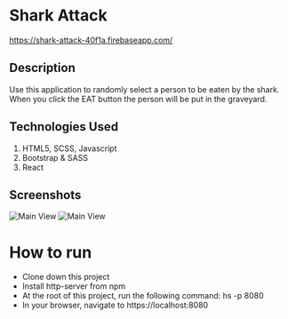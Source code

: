 # Shark Attack

https://shark-attack-40f1a.firebaseapp.com/

## Description
Use this application to randomly select a person to be eaten by the shark. When you click the EAT button the person will be put in the graveyard.

## Technologies Used
1. HTML5, SCSS, Javascript
2. Bootstrap & SASS
3. React

## Screenshots
![Main View](https://github.com/John-Ryan-Johnson/shark-attack/blob/master/Screenshots/Shark%20Attack.PNG)
![Main View](https://github.com/John-Ryan-Johnson/shark-attack/blob/master/Screenshots/Shark%20Attack1.PNG)

# How to run
* Clone down this project
* Install http-server from npm
* At the root of this project, run the following command: hs -p 8080
* In your browser, navigate to https://localhost:8080


